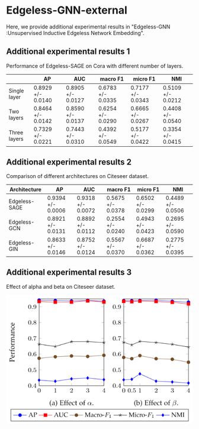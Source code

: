 # Edgeless-GNN-external



Here, we provide additional experimental results in "Edgeless-GNN :Unsupervised Inductive Edgeless Network Embedding".

## Additional experimental results 1

Performance of Edgeless-SAGE on Cora with different number of layers.

|              | AP                | AUC               | macro F1          | micro F1          | NMI               |
| ------------ | ----------------- | ----------------- | ----------------- | ----------------- | ----------------- |
| Single layer | 0.8929 +/- 0.0140 | 0.8905 +/- 0.0127 | 0.6783 +/- 0.0335 | 0.7177 +/- 0.0343 | 0.5109 +/- 0.0212 |
| Two layers   | 0.8464 +/- 0.0142 | 0.8590 +/- 0.0137 | 0.6254 +/- 0.0290 | 0.6665 +/- 0.0267 | 0.4408 +/- 0.0540 |
| Three layers | 0.7329 +/- 0.0221 | 0.7443 +/- 0.0310 | 0.4392 +/- 0.0549 | 0.5177 +/- 0.0422 | 0.3354 +/- 0.0415 |

## Additional experimental results 2

Comparison of different architectures on Citeseer dataset.

| Architecture  | AP                | AUC               | macro F1          | micro F1          | NMI               |
| ------------- | ----------------- | ----------------- | ----------------- | ----------------- | ----------------- |
| Edgeless-SAGE | 0.9394 +/- 0.0006 | 0.9318 +/- 0.0072 | 0.5675 +/- 0.0378 | 0.6502 +/- 0.0299 | 0.4489 +/- 0.0506 |
| Edgeless-GCN  | 0.8921 +/- 0.0131 | 0.8892 +/- 0.0112 | 0.2554 +/- 0.0240 | 0.4943 +/- 0.0423 | 0.2695 +/- 0.0590 |
| Edgeless-GIN  | 0.8633 +/- 0.0146 | 0.8752 +/- 0.0124 | 0.5567 +/- 0.0370 | 0.6687 +/- 0.0362 | 0.2775 +/- 0.0395 |



## Additional experimental results 3

Effect of alpha and beta on Citeseer dataset.

![Additional experiment 3](/add_citeseer.PNG)
